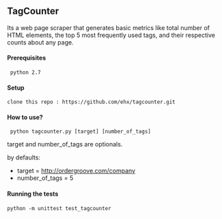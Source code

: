 ## TagCounter
Its a web page scraper that generates basic metrics like total number of HTML elements,
the top 5 most frequently used tags, and their respective counts about any page.

#### Prerequisites
```
 python 2.7
```

#### Setup
```
clone this repo : https://github.com/ehx/tagcounter.git
```

#### How to use?
```
 python tagcounter.py [target] [number_of_tags]
```
target and number_of_tags are optionals.

by defaults:
* target = http://ordergroove.com/company
* number_of_tags = 5


#### Running the tests

```
python -m unittest test_tagcounter
`````


